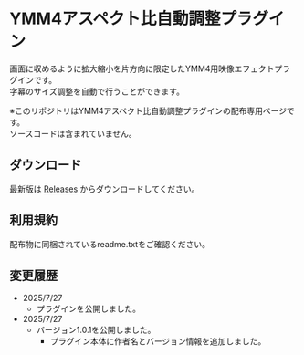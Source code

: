 # YMM4アスペクト比自動調整プラグイン
 
画面に収めるように拡大縮小を片方向に限定したYMM4用映像エフェクトプラグインです。  
字幕のサイズ調整を自動で行うことができます。  

※このリポジトリはYMM4アスペクト比自動調整プラグインの配布専用ページです。  
ソースコードは含まれていません。  

## ダウンロード

最新版は [Releases](https://github.com/benikazura/AutomaticAspectRatio/releases/latest) からダウンロードしてください。

## 利用規約

配布物に同梱されているreadme.txtをご確認ください。

## 変更履歴

- 2025/7/27
  - プラグインを公開しました。
- 2025/7/27
  - バージョン1.0.1を公開しました。
    - プラグイン本体に作者名とバージョン情報を追加しました。
